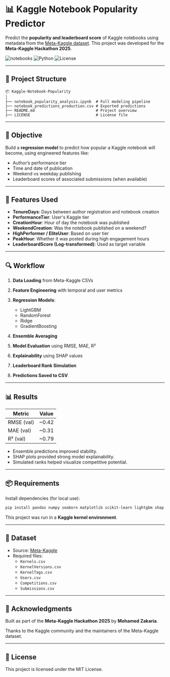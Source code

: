 
# 📊 Kaggle Notebook Popularity Predictor

Predict the **popularity and leaderboard score** of Kaggle notebooks using metadata from the [Meta-Kaggle dataset](https://www.kaggle.com/datasets/kaggle/meta-kaggle). This project was developed for the **Meta-Kaggle Hackathon 2025**.

![notebooks](https://img.shields.io/badge/Meta--Kaggle--2025-Project-blue.svg)
![Python](https://img.shields.io/badge/Language-Python-blue.svg)
![License](https://img.shields.io/badge/License-MIT-green.svg)

---

## 📁 Project Structure

```
📦 Kaggle-Notebook-Popularity
│
├── notebook_popularity_analysis.ipynb  # Full modeling pipeline
├── notebook_predictions_production.csv # Exported predictions
├── README.md                           # Project overview
├── LICENSE                             # License file
```

---

## 🚀 Objective

Build a **regression model** to predict how popular a Kaggle notebook will become, using engineered features like:

- Author’s performance tier
- Time and date of publication
- Weekend vs weekday publishing
- Leaderboard scores of associated submissions (when available)

---

## 🔧 Features Used

- **TenureDays**: Days between author registration and notebook creation  
- **PerformanceTier**: User's Kaggle tier  
- **CreationHour**: Hour of day the notebook was published  
- **WeekendCreation**: Was the notebook published on a weekend?  
- **HighPerformer / EliteUser**: Based on user tier  
- **PeakHour**: Whether it was posted during high engagement hours  
- **LeaderboardScore (Log-transformed)**: Used as target variable  

---

## 🔍 Workflow

1. **Data Loading** from Meta-Kaggle CSVs  
2. **Feature Engineering** with temporal and user metrics  
3. **Regression Models**:
   - LightGBM  
   - RandomForest  
   - Ridge  
   - GradientBoosting  

4. **Ensemble Averaging**
5. **Model Evaluation** using RMSE, MAE, R²  
6. **Explainability** using SHAP values  
7. **Leaderboard Rank Simulation**  
8. **Predictions Saved to CSV**

---

## 📊 Results

| Metric        | Value   |
|---------------|---------|
| RMSE (val)    | ~0.42   |
| MAE (val)     | ~0.31   |
| R² (val)      | ~0.79   |

- Ensemble predictions improved stability.
- SHAP plots provided strong model explainability.
- Simulated ranks helped visualize competitive potential.

---

## 📦 Requirements

Install dependencies (for local use):

```bash
pip install pandas numpy seaborn matplotlib scikit-learn lightgbm shap
```

This project was run in a **Kaggle kernel environment**.

---

## 📁 Dataset

- Source: [Meta-Kaggle](https://www.kaggle.com/datasets/kaggle/meta-kaggle)
- Required files:
  - `Kernels.csv`
  - `KernelVersions.csv`
  - `KernelTags.csv`
  - `Users.csv`
  - `Competitions.csv`
  - `Submissions.csv`

---

## 🤝 Acknowledgments

Built as part of the **Meta-Kaggle Hackathon 2025** by **Mohamed Zakaria**.

Thanks to the Kaggle community and the maintainers of the Meta-Kaggle dataset.

---

## 📃 License

This project is licensed under the MIT License.
